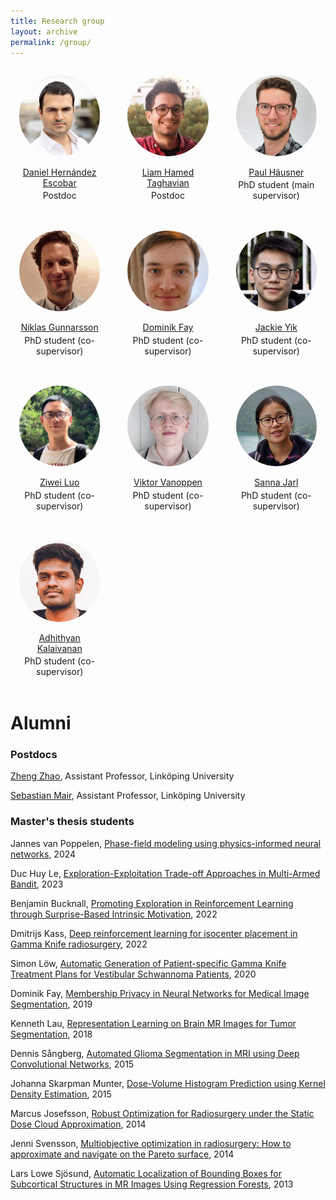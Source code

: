 ```yaml
---
title: Research group
layout: archive
permalink: /group/
---
```


<style>
img {
  object-fit: cover;
  border-radius: 50%;
  margin-bottom: 1em;
}

.wrapper {
  max-width: 1200px;
  margin: 0 auto;
  display: grid;
  grid-gap: 1rem;
}

@media (min-width: 600px) {
  .wrapper { grid-template-columns: repeat(2, 1fr); }
}

@media (min-width: 900px) {
  .wrapper { grid-template-columns: repeat(3, 1fr); }
}

.box {
  padding: 1em;
  text-align: center;
}

.box p {
  margin: 0.25em;
}
</style>


<div class="wrapper">

  <div class="box">
    <img src="/images/daniel.jpg" alt="Daniel Hernández Escobar" width="150"/>
    <br/>
    <a href="https://www.it.uu.se/katalog/danes793">Daniel Hernández Escobar</a>
    <br/>
    <p>Postdoc</p>
  </div>

  <div class="box">
    <img src="/images/liam.jpg" alt="Liam Hamed Taghavian" width="150"/>
    <br/>
    <a href="https://www.katalog.uu.se/profile/?id=N24-736">Liam Hamed Taghavian</a>
    <br/>
    <p>Postdoc</p>
  </div>


  <div class="box">
  	<img src="/images/paul.jpg" alt="Paul Häusner" width="150"/>
  	<br/>
  	<a href="https://paulhausner.github.io">Paul Häusner</a>
  	<br/>
  	<p>PhD student (main supervisor)</p>
  </div>

  <div class="box">
	<img src="/images/niklas.jpg" alt="Niklas Gunnarsson" width="150"/>
  	<br/>
  	<a href="https://katalog.uu.se/empinfo/?id=N18-2523">Niklas Gunnarsson</a>
  	<br/>
  	<p>PhD student (co-supervisor)</p>
  </div>

  <div class="box">
	<img src="/images/dominik.jpg" alt="Dominik Fay" width="150"/>
  	<br/>
  	<a href="https://www.kth.se/profile/dominikf">Dominik Fay</a>
  	<br/>
  	<p>PhD student (co-supervisor)</p>
  </div>

  <div class="box">
	<img src="/images/jackie.jpg" alt="Jackie Yik" width="150"/>
  	<br/>
  	<a href="https://katalog.uu.se/profile/?id=N21-1121">Jackie Yik</a>
  	<br/>
  	<p>PhD student (co-supervisor)</p>
  </div>

  <div class="box">
	<img src="/images/Ziwei.png" alt="Ziwei Luo" width="150"/>
  	<br/>
  	<a href="https://algolzw.github.io/">Ziwei Luo</a>
  	<br/>
  	<p>PhD student (co-supervisor)</p>
  </div>

  <div class="box">
	<img src="/images/Viktor.png" alt="Viktor Vanoppen" width="150"/>
  	<br/>
  	<a href="https://www.katalog.uu.se/empinfo/?id=N19-461">Viktor Vanoppen</a>
  	<br/>
  	<p>PhD student (co-supervisor)</p>
  </div>

  <div class="box">
	<img src="/images/sanna.jpg" alt="Sanna Jarl" width="150"/>
  	<br/>
  	<a href="https://www.ri.se/en/person/sanna-jarl">Sanna Jarl</a>
  	<br/>
  	<p>PhD student (co-supervisor)</p>
  </div>

  <div class="box">
	<img src="/images/adhithyan.png" alt="Adhithyan Kalaivanan" width="150"/>
  	<br/>
  	<a href="https://adhithyan8.github.io/">Adhithyan Kalaivanan</a>
  	<br/>
  	<p>PhD student (co-supervisor)</p>
  </div>

</div>

# Alumni

### Postdocs

[Zheng Zhao](https://zz.zabemon.com/), Assistant Professor, Linköping University

[Sebastian Mair](https://smair.github.io/), Assistant Professor, Linköping University

### Master's thesis students

Jannes van Poppelen, [Phase-field modeling using physics-informed neural networks](https://uu.diva-portal.org/smash/record.jsf?pid=diva2%3A1903707&dswid=1520), 2024

Duc Huy Le, [Exploration-Exploitation Trade-off Approaches in Multi-Armed Bandit](https://uu.diva-portal.org/smash/get/diva2:1798500/FULLTEXT01.pdf), 2023

Benjamin Bucknall, [Promoting Exploration in Reinforcement Learning through Surprise-Based Intrinsic Motivation](https://www.diva-portal.org/smash/get/diva2:1677513/FULLTEXT01.pdf), 2022

Dmitrijs Kass, [Deep reinforcement learning for isocenter placement in Gamma Knife radiosurgery](https://uu.diva-portal.org/smash/get/diva2:1732456/FULLTEXT01.pdf), 2022

Simon Löw, [Automatic Generation of Patient-specific Gamma Knife Treatment Plans for Vestibular Schwannoma Patients](http://www.diva-portal.se/smash/get/diva2:1429712/FULLTEXT01.pdf), 2020

Dominik Fay, [Membership Privacy in Neural Networks for Medical Image Segmentation](http://kth.diva-portal.org/smash/get/diva2:1400696/FULLTEXT01.pdf), 2019

Kenneth Lau, [Representation Learning on Brain MR Images for Tumor Segmentation](https://www.diva-portal.org/smash/get/diva2:1247208/FULLTEXT01.pdf), 2018

Dennis Sångberg, [Automated Glioma Segmentation in MRI using Deep Convolutional Networks](https://kth.diva-portal.org/smash/get/diva2:841518/FULLTEXT01.pdf), 2015

Johanna Skarpman Munter, [Dose-Volume Histogram Prediction using Kernel Density Estimation](http://www.diva-portal.org/smash/get/diva2:763240/FULLTEXT01), 2015

Marcus Josefsson, [Robust Optimization for Radiosurgery under the Static Dose Cloud Approximation](https://kth.diva-portal.org/smash/get/diva2:766647/FULLTEXT01.pdf), 2014

Jenni Svensson, [Multiobjective optimization in radiosurgery: How to approximate and navigate on the Pareto surface](https://kth.diva-portal.org/smash/get/diva2:716518/FULLTEXT01.pdf), 2014

Lars Lowe Sjösund, [Automatic Localization of Bounding Boxes for Subcortical Structures in MR Images Using Regression Forests](https://www.diva-portal.org/smash/get/diva2:700083/FULLTEXT01.pdf), 2013